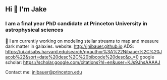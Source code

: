## Hi 👋 I'm Jake
### I am a final year PhD candidate at Princeton University in astrophysical sciences 

🔭 I am currently working on modeling stellar streams to map and measure dark matter in galaxies.
website: http://jnibauer.github.io
ADS: https://ui.adsabs.harvard.edu/search/q=author%3A%22Nibauer%2C%20Jacob%22&sort=date%20desc%2C%20bibcode%20desc&p_=0
google scholar: https://scholar.google.com/citations?hl=en&user=KJs9JhsAAAAJ

Contact me: jnibauer@princeton.edu

